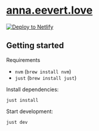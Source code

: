# [anna.eevert.love](https://anna.eevert.love)

[![Deploy to Netlify](https://www.netlify.com/img/deploy/button.svg)](https://app.netlify.com/sites/anna-eevert-love)

## Getting started

Requirements

- `nvm` (`brew install nvm`)
- `just` (`brew install just`)

Install dependencies:

```
just install
```

Start development:

```
just dev
```
